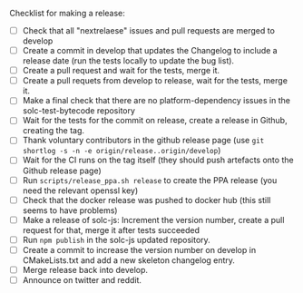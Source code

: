 Checklist for making a release:

 - [ ] Check that all "nextrelaese" issues and pull requests are merged to develop
 - [ ] Create a commit in develop that updates the Changelog to include a release date (run the tests locally to update the bug list).
 - [ ] Create a pull request and wait for the tests, merge it.
 - [ ] Create a pull requets from develop to release, wait for the tests, merge it.
 - [ ] Make a final check that there are no platform-dependency issues in the solc-test-bytecode repository
 - [ ] Wait for the tests for the commit on release, create a release in Github, creating the tag.
 - [ ] Thank voluntary contributors in the github release page (use ``git shortlog -s -n -e origin/release..origin/develop``)
 - [ ] Wait for the CI runs on the tag itself (they should push artefacts onto the Github release page)
 - [ ] Run ``scripts/release_ppa.sh release`` to create the PPA release (you need the relevant openssl key)
 - [ ] Check that the docker release was pushed to docker hub (this still seems to have problems)
 - [ ] Make a release of solc-js: Increment the version number, create a pull request for that, merge it after tests succeeded
 - [ ] Run ``npm publish`` in the solc-js updated repository.
 - [ ] Create a commit to increase the version number on develop in CMakeLists.txt and add a new skeleton changelog entry.
 - [ ] Merge release back into develop.
 - [ ] Announce on twitter and reddit.
